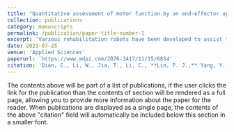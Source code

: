 ```yaml
---
title: "Quantitative assessment of motor function by an end-effector upper limb rehabilitation robot based on admittance control"
collection: publications
category: manuscripts
permalink: /publication/paper-title-number-1
excerpt: 'Various rehabilitation robots have been developed to assist the movement training of the upper limbs of stroke patients, among which some have been used to evaluate the motor recovery. However, how to understand the recovery of motor function from the quantitative assessment following robot-assisted rehabilitation training is still not clear. The objective of this study is to propose a quantitative assessment method of motor function based on the force and trajectory characteristics during robotic training to reflect motor functional recovery. To assist stroke patients who are not able to move voluntarily, an assistive training mode was developed for the robot-assisted rehabilitation system based on admittance control. Then, to validate the relationship between characteristic information and functional recovery, a clinical experiment was conducted, in which nine stroke patients and nine healthy subjects were recruited. The results showed a significant difference in movement range and movement smoothness during trajectory tracking tasks between stroke patients and healthy subjects. The two parameters above have a correlation with the Fugl-Meyer Assessment for Upper Extremity (FMU) of the involved patients. The multiple linear regression analysis showed FMU was positively correlated with parameters (R2=0.91,p<0.005). This finding indicated that the above-mentioned method can achieve quantitative assessment of motor function for stroke patients during robot-assisted rehabilitation training, which can contribute to promoting rehabilitation robots in clinical practice.'
date: 2021-07-25
venue: 'Applied Sciences'
paperurl: 'https://www.mdpi.com/2076-3417/11/15/6854'
citation: 'Qian, C., Li, W., Jia, T., Li, C., **Lin, P. J.,** Yang, Y., & Ji, L. (2021). Quantitative assessment of motor function by an end-effector upper limb rehabilitation robot based on admittance control. Applied Sciences, 11(15), 6854.'
---
```


The contents above will be part of a list of publications, if the user clicks the link for the publication than the contents of section will be rendered as a full page, allowing you to provide more information about the paper for the reader. When publications are displayed as a single page, the contents of the above "citation" field will automatically be included below this section in a smaller font.
